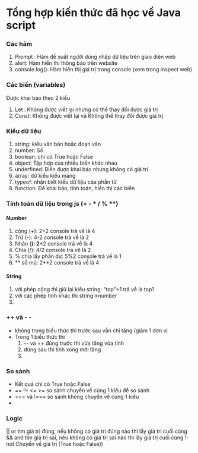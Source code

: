 # Tổng hợp kiến thức đã học về Java  script
### Các hàm
1. Prompt : Hàm đề xuất người dùng nhập  dữ liệu  trên giao diện web 
2. alert: Hàm hiển thị thông báo trên website 
3. console.log(): Hàm hiển thị giá trị trong console (xem trong inspect web)
### Các biến (variables)
Được khai báo theo 2 kiểu 
1. Let : Không được viết lại nhưng có thể thay đổi được giá trị
2. Const: Không được viết lại và Không thể thay đổi được giá trị  
### Kiểu dữ liệu 
1. string: kiểu văn bản hoặc đoạn văn 
2. number: Số 
3. boolean: chỉ có True hoặc False
4. object: Tập hợp của nhiều biến  khác nhau
5. underfined: Biến được khai báo nhưng không có giá trị
6. array: dữ kiểu kiểu mảng 
7. typeof: nhận biết kiểu dữ liệu cảa phần tử
8. function: Để khai báo, tính toán, hiển thị các biến 
### Tính toán dữ liệu trong js (+ - * / % **)
#### Number
1. cộng (+): 2+2 console trả về là 4
2. Trừ (-): 4-2 console trả về là 2
3. Nhân (**): 2***2 console trả về là 4 
4. Chia (/): 4/2 console tra vê là 2
5. % chia lấy phần dư: 5%2 console trả về là 1
6. ** số mũ: 2**2 console trả về là 4
#### String 
1. với phép cộng thì giữ lại kiểu string:  "top"+1 trả về là top1
2. với các phép tính khác thì string->number
3. 
### ++ và - -
* không trong biểu thức thì trước sau vẫn chỉ tăng /giảm 1 đơn vị 
* Trong 1 biểu thức thì 
    1. -- và ++ đứng trước thì vừa tăng vừa tính 
    2. đứng sau thì tính xong mới tăng 
    3. 
### So sánh 
* Kết quả chỉ có True hoặc False 
* == != <= >= so sánh chuyển về cùng 1 kiểu để so sánh 
* === và !=== so sánh không chuyển về cùng 1 kiểu 
* 
### Logic 
|| or tìm giá trị đúng, nếu không có giá trị đúng nào thì lấy giá trị cuối cùng 
&& and tìm giá trị sai, nếu không có giá trị sai nào thì lấy giá trị cuối cùng 
!- not Chuyển về giá trị (True hoặc False))
